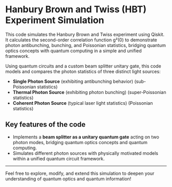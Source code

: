 # Hanbury Brown and Twiss (HBT) Experiment Simulation

This code simulates the Hanbury Brown and Twiss experiment using Qiskit. It calculates the second-order correlation function g²(0) to demonstrate photon antibunching, bunching, and Poissonian statistics, bridging quantum optics concepts with quantum computing in a simple and unified framework.

Using quantum circuits and a custom beam splitter unitary gate, this code models and compares the photon statistics of three distinct light sources:

- **Single Photon Source** (exhibiting antibunching behavior) (sub-Poissonian statistics)
- **Thermal Photon Source** (exhibiting photon bunching) (super-Poissonian statistics)
- **Coherent Photon Source** (typical laser light statistics) (Poissonian statistics)

## Key features of the code

- Implements a **beam splitter as a unitary quantum gate** acting on two photon modes, bridging quantum optics concepts and quantum computing.
- Simulates different photon sources with physically motivated models within a unified quantum circuit framework.

---

Feel free to explore, modify, and extend this simulation to deepen your understanding of quantum optics and quantum information!

